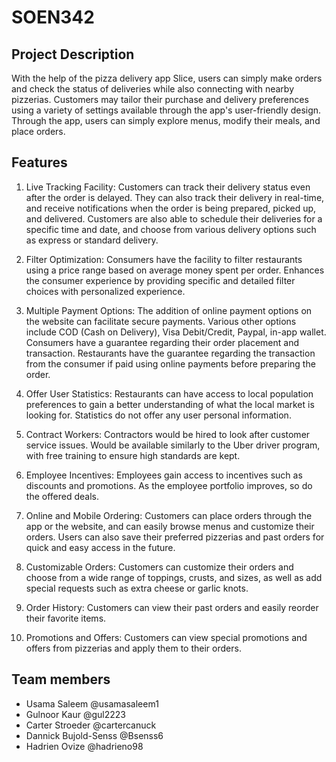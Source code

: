 # SOEN342

## Project Description
With the help of the pizza delivery app Slice, users can simply make orders and check the status of deliveries while also connecting with nearby pizzerias. Customers may tailor their purchase and delivery preferences using a variety of settings available through the app's user-friendly design. Through the app, users can simply explore menus, modify their meals, and place orders.

## Features

1. Live Tracking Facility: Customers can track their delivery status even after the order is delayed. They can also track their delivery in real-time, and receive notifications when the order is being prepared, picked up, and delivered. Customers are also able to schedule their deliveries for a specific time and date, and choose from various delivery options such as express or standard delivery.

2. Filter Optimization: Consumers have the facility to filter restaurants using a price range based on average money spent per order. Enhances the consumer experience by providing specific and detailed filter choices with personalized experience.

3. Multiple Payment Options: The addition of online payment options on the website can facilitate secure payments. Various other options include COD (Cash on Delivery), Visa Debit/Credit, Paypal, in-app wallet. Consumers have a guarantee regarding their order placement and transaction. Restaurants have the guarantee regarding the transaction from the consumer if paid using online payments before preparing the order. 

4. Offer User Statistics: Restaurants can have access to local population preferences to gain a better understanding of what the local market is looking for.
Statistics do not offer any user personal information.

5. Contract Workers: Contractors would be hired to look after customer service issues. Would be available similarly to the Uber driver program, with free training to ensure high standards are kept.

6. Employee Incentives: Employees gain access to incentives such as discounts and promotions. As the employee portfolio improves, so do the offered deals. 

7. Online and Mobile Ordering: Customers can place orders through the app or the website, and can easily browse menus and customize their orders. Users can also save their preferred pizzerias and past orders for quick and easy access in the future.

8. Customizable Orders: Customers can customize their orders and choose from a wide range of toppings, crusts, and sizes, as well as add special requests such as extra cheese or garlic knots.

9. Order History: Customers can view their past orders and easily reorder their favorite items.

10. Promotions and Offers: Customers can view special promotions and offers from pizzerias and apply them to their orders.


## Team members
- Usama Saleem @usamasaleem1
- Gulnoor Kaur @gul2223
- Carter Stroeder @cartercanuck
- Dannick Bujold-Senss @Bsenss6
- Hadrien Ovize @hadrieno98
